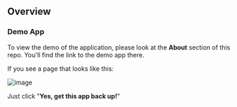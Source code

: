 ## Overview

### Demo App
To view the demo of the application, please look at the **About** section of this repo. You'll find the link to the demo app there.

If you see a page that looks like this:

![image](https://github.com/user-attachments/assets/e9d37ff8-0c07-4390-b62b-16d3fbfbeb64)

Just click "**Yes, get this app back up!**"
